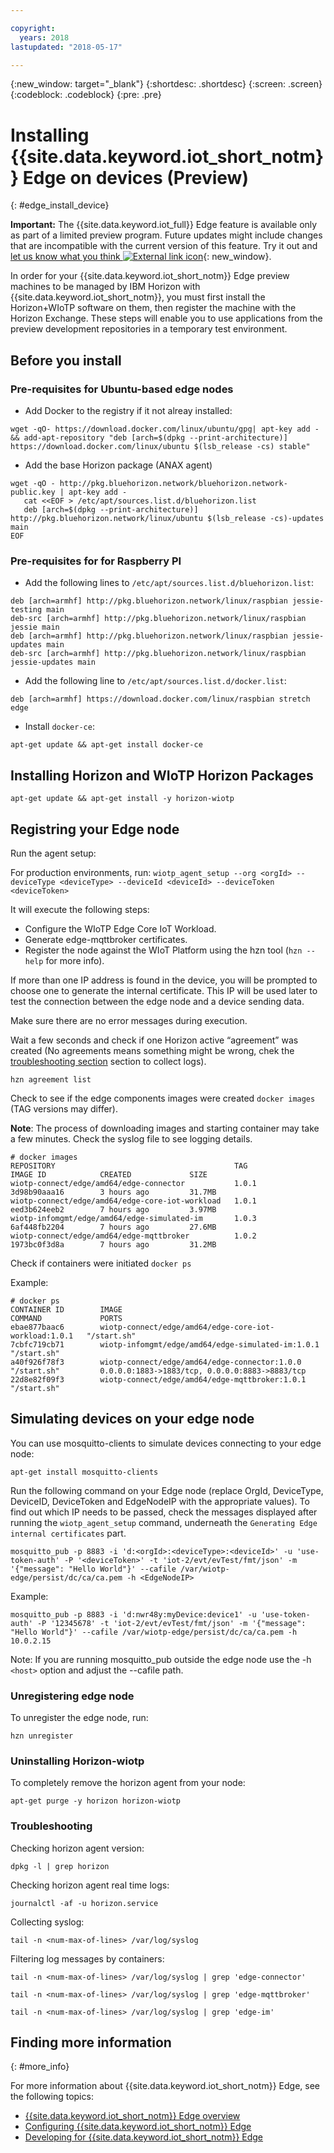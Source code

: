 ```yaml
---

copyright:
  years: 2018
lastupdated: "2018-05-17"

---
```


{:new_window: target="\_blank"}
{:shortdesc: .shortdesc}
{:screen: .screen}
{:codeblock: .codeblock}
{:pre: .pre}


# Installing {{site.data.keyword.iot_short_notm}} Edge on devices (Preview)
{: #edge_install_device}

**Important:** The {{site.data.keyword.iot_full}} Edge feature is available only as part of a limited preview program. Future updates might include changes that are incompatible with the current version of this feature. Try it out and [let us know what you think ![External link icon](../../../icons/launch-glyph.svg)](https://developer.ibm.com/answers/smart-spaces/17/internet-of-things.html){: new_window}.

In order for your {{site.data.keyword.iot_short_notm}} Edge preview machines to be managed by IBM Horizon with {{site.data.keyword.iot_short_notm}}, you must first install the Horizon+WIoTP software on them, then register the machine with the Horizon Exchange. These steps will enable you to use applications from the preview development repositories in a temporary test environment.

## Before you install

### Pre-requisites for Ubuntu-based edge nodes

- Add Docker to the registry if it not alreay installed:

`wget -qO- https://download.docker.com/linux/ubuntu/gpg| apt-key add - && add-apt-repository "deb [arch=$(dpkg --print-architecture)] https://download.docker.com/linux/ubuntu $(lsb_release -cs) stable"`

- Add the base Horizon package (ANAX agent)

```
wget -qO - http://pkg.bluehorizon.network/bluehorizon.network-public.key | apt-key add -
   cat <<EOF > /etc/apt/sources.list.d/bluehorizon.list
   deb [arch=$(dpkg --print-architecture)] http://pkg.bluehorizon.network/linux/ubuntu $(lsb_release -cs)-updates main
EOF
```

### Pre-requisites for for Raspberry PI

- Add the following lines to `/etc/apt/sources.list.d/bluehorizon.list`:
```
deb [arch=armhf] http://pkg.bluehorizon.network/linux/raspbian jessie-testing main
deb-src [arch=armhf] http://pkg.bluehorizon.network/linux/raspbian jessie main
deb [arch=armhf] http://pkg.bluehorizon.network/linux/raspbian jessie-updates main
deb-src [arch=armhf] http://pkg.bluehorizon.network/linux/raspbian jessie-updates main
```

- Add the following line to `/etc/apt/sources.list.d/docker.list`:

`deb [arch=armhf] https://download.docker.com/linux/raspbian stretch edge`

- Install `docker-ce`:

`apt-get update && apt-get install docker-ce`


## Installing Horizon and WIoTP Horizon Packages

`apt-get update && apt-get install -y horizon-wiotp`

## Registring your Edge node

Run the agent setup:

For production environments, run:
`wiotp_agent_setup --org <orgId> --deviceType <deviceType> --deviceId <deviceId> --deviceToken <deviceToken>`

It will execute the following steps:
- Configure the WIoTP Edge Core IoT Workload.
- Generate edge-mqttbroker certificates.
- Register the node against the WIoT Platform using the hzn tool (`hzn --help` for more info).

If more than one IP address is found in the device, you will be prompted to choose one to generate the internal certificate. This IP will be used later to test the connection between the edge node and a device sending data.

Make sure there are no error messages during execution.

Wait a few seconds and check if one Horizon active “agreement” was created (No agreements means something might be wrong, chek the [troubleshooting section](#troubleshooting) section to collect logs).

`hzn agreement list`

Check to see if the edge components images were created `docker images` (TAG versions may differ).

**Note**: The process of downloading images and starting container may take a few minutes. Check the syslog file to see logging details.

```
# docker images
REPOSITORY                                        TAG                 IMAGE ID            CREATED             SIZE
wiotp-connect/edge/amd64/edge-connector           1.0.1               3d98b90aaa16        3 hours ago         31.7MB
wiotp-connect/edge/amd64/edge-core-iot-workload   1.0.1               eed3b624eeb2        7 hours ago         3.97MB
wiotp-infomgmt/edge/amd64/edge-simulated-im       1.0.3               6af448fb2204        7 hours ago         27.6MB
wiotp-connect/edge/amd64/edge-mqttbroker          1.0.2               1973bc0f3d8a        7 hours ago         31.2MB
```

Check if containers were initiated `docker ps`

Example:
```
# docker ps
CONTAINER ID        IMAGE                                                   COMMAND             PORTS
ebae877baac6        wiotp-connect/edge/amd64/edge-core-iot-workload:1.0.1   "/start.sh"
7cbfc719cb71        wiotp-infomgmt/edge/amd64/edge-simulated-im:1.0.1       "/start.sh"
a40f926f78f3        wiotp-connect/edge/amd64/edge-connector:1.0.0           "/start.sh"         0.0.0.0:1883->1883/tcp, 0.0.0.0:8883->8883/tcp
22d8e82f09f3        wiotp-connect/edge/amd64/edge-mqttbroker:1.0.1          "/start.sh"
```

## Simulating devices on your edge node

You can use mosquitto-clients to simulate devices connecting to your edge node:

`apt-get install mosquitto-clients`

Run the following command on your Edge node (replace OrgId, DeviceType, DeviceID, DeviceToken and EdgeNodeIP with the appropriate values).
To find out which IP needs to be passed, check the messages displayed after running the `wiotp_agent_setup` command, underneath the `Generating Edge internal certificates` part.

```mosquitto_pub -p 8883 -i 'd:<orgId>:<deviceType>:<deviceId>' -u 'use-token-auth' -P '<deviceToken>' -t 'iot-2/evt/evTest/fmt/json' -m '{"message": "Hello World"}' --cafile /var/wiotp-edge/persist/dc/ca/ca.pem -h <EdgeNodeIP>```

Example:

```mosquitto_pub -p 8883 -i 'd:nwr48y:myDevice:device1' -u 'use-token-auth' -P '12345678' -t 'iot-2/evt/evTest/fmt/json' -m '{"message": "Hello World"}' --cafile /var/wiotp-edge/persist/dc/ca/ca.pem -h 10.0.2.15```

Note: If you are running mosquitto_pub outside the edge node use the -h `<host>` option and adjust the  --cafile path.

### Unregistering edge node

To unregister the edge node, run:

`hzn unregister`

### Uninstalling Horizon-wiotp

To completely remove the horizon agent from your node:

`apt-get purge -y horizon horizon-wiotp`

### Troubleshooting

Checking horizon agent version:

`dpkg -l | grep horizon`

Checking horizon agent real time logs:

`journalctl -af -u horizon.service`

Collecting syslog:

`tail -n <num-max-of-lines> /var/log/syslog `

Filtering log messages by containers:

`tail -n <num-max-of-lines> /var/log/syslog | grep 'edge-connector'`

`tail -n <num-max-of-lines> /var/log/syslog | grep 'edge-mqttbroker'`

`tail -n <num-max-of-lines> /var/log/syslog | grep 'edge-im'`


## Finding more information
{: #more_info}

For more information about {{site.data.keyword.iot_short_notm}} Edge, see the following topics:
- [{{site.data.keyword.iot_short_notm}} Edge overview](WIoTP_edge.html#edge_overview)
- [Configuring {{site.data.keyword.iot_short_notm}} Edge](WIoTP_edge_config.html#edge_configure)
- [Developing for {{site.data.keyword.iot_short_notm}} Edge](WIoTP_edge_dev.html#edge_dev)
